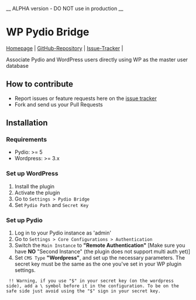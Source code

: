 __ ALPHA version - DO NOT use in production __

# WP Pydio Bridge

[Homepage](http://pyd.io/cms-bridges/) |
[GitHub-Repository](https://github.com/pydio/wp-pydio-bridge) |
[Issue-Tracker](https://github.com/pydio/wp-pydio-bridge/issues) |

Associate Pydio and WordPress users directly using WP as the master user database

## How to contribute

- Report issues or feature requests here on the [issue tracker](https://github.com/pydio/wp-pydio-bridge/issues)
- Fork and send us your Pull Requests

## Installation

### Requirements

- Pydio: >= 5
- Wordpress: >= 3.x

### Set up WordPress

1. Install the plugin
2. Activate the plugin
3. Go to `Settings > Pydio Bridge`
4. Set `Pydio Path` and `Secret Key`

### Set up Pydio

1. Log in to your Pydio instance as 'admin'
2. Go to `Settings > Core Configurations > Authentication`
3. Switch the `Main Instance` to __"Remote Authentication"__  [Make sure you have __NO__ "Second Instance" (the plugin does not support multi auth yet)]
4. Set `CMS Type` __"Wordpress"__, and set up the necessary parameters. The secret key must be the same as the one you've set in your WP plugin settings.
```
 !! Warning, if you use "$" in your secret key (on the wordpress side), add a \ symbol before it in the configuration. To be on the safe side just avoid using the "$" sign in your secret key.
```
